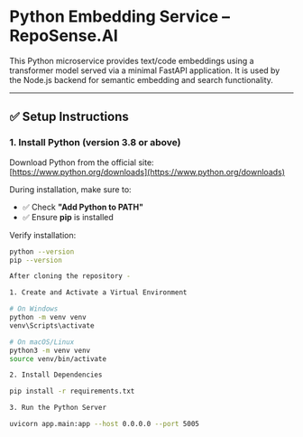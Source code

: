 # Python Embedding Service – RepoSense.AI

This Python microservice provides text/code embeddings using a transformer model served via a minimal FastAPI application. It is used by the Node.js backend for semantic embedding and search functionality.

---

## ✅ Setup Instructions

### 1. Install Python (version 3.8 or above)

Download Python from the official site:  
[https://www.python.org/downloads](https://www.python.org/downloads)

During installation, make sure to:

- ✅ Check **"Add Python to PATH"**
- ✅ Ensure **pip** is installed

Verify installation:

```bash
python --version
pip --version

After cloning the repository - 

1. Create and Activate a Virtual Environment

# On Windows
python -m venv venv
venv\Scripts\activate

# On macOS/Linux
python3 -m venv venv
source venv/bin/activate

2. Install Dependencies

pip install -r requirements.txt

3. Run the Python Server

uvicorn app.main:app --host 0.0.0.0 --port 5005
